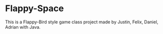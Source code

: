 # Flappy-Space
This is a Flappy-Bird style game class project made by Justin, Felix, Daniel, Adrian with Java.
